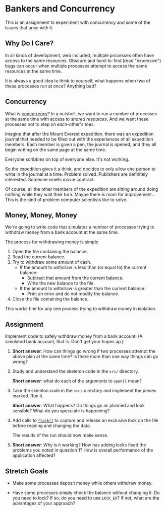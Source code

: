 # Bankers and Concurrency

This is an assignment to experiment with concurrency and some of the
issues that arise with it.

## Why Do I Care?

In all kinds of development, web included, multiple processes often have
access to the same resources. Obscure and hard-to-find (read
"expensive") bugs can occur when multiple processes attempt to access
the same resources at the same time.

It is always a good idea to think to yourself, what happens when two of
these processes run at once? Anything bad?

## Concurrency

What is
[concurrency](https://en.wikipedia.org/wiki/Concurrency_(computer_science))?
In a nutshell, we want to run a number of processes at the same time
with access to _shared resources_. And we want these processes not to
step on each-other's toes.

Imagine that after the Mount Everest expedition, there was an expedition
journal that needed to be filled out with the experiences of all
expedition members. Each member is given a pen, the journal is opened,
and they all begin writing on the same page at the same time.

Everyone scribbles on top of everyone else. It's not working.

So the expedition gives it a think, and decides to only allow one person
to write in the journal at a time. Problem solved. Publishers are
definitely interested. Someone smells movie contract.

Of course, all the other members of the expedition are sitting around
doing nothing while they wait their turn. Maybe there is room for
improvement... This is the kind of problem computer scientists like to
solve.

## Money, Money, Money

We're going to write code that simulates a number of processes trying to
withdraw money from a bank account at the same time.

The process for withdrawing money is simple:

1. Open the file containing the balance.
2. Read the current balance.
3. Try to withdraw some amount of cash.
   * If the amount to withdraw is less than (or equal to) the current
     balance:
       * Subtract that amount from the current balance.
	   * Write the new balance to the file.
   * If the amount to withdraw is greater than the current balance:
       * Print an error and do not modify the balance.
4. Close the file containing the balance.

This works fine for any one process trying to withdraw money in isolation.


## Assignment

Implement code to safely withdraw money from a bank account. (A
simulated bank account, that is. Don't get your hopes up.)

1. **Short answer**: How can things go wrong if two processes attempt the
   above plan at the same time? Is there more than one way things can go
   wrong?

2. Study and understand the skeleton code in the `src/` directory.

   **Short answer**: what do each of the arguments to `open()` mean?

3. Take the skeleton code in the `src/` directory and implement the
   pieces marked. Run it.
   
   **Short answer**: What happens? Do things go as planned and look
   sensible? What do you speculate is happening?

4. Add calls to [`flock()`](https://linux.die.net/man/2/flock) to
   capture and release an exclusive lock on the file before reading and
   changing the data.

   The results of the run should now make sense.
   
5. **Short answer**: Why is it working? How has adding locks fixed the
   problems you noted in question 1? How is overall performance of the
   application affected?


## Stretch Goals

* Make some processes deposit money while others withdraw money.

* Have some processes simply check the balance without changing it. Do
  you need to lock? If so, do you need to use `LOCK_EX`? If not, what
  are the advantages of your approach?